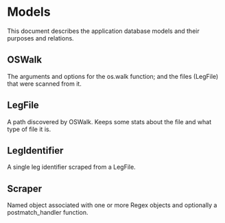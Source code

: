 # Models

This document describes the application database models and their purposes and relations.

## OSWalk

The arguments and options for the os.walk function; and the files (LegFile) that were scanned from it.

## LegFile

A path discovered by OSWalk. Keeps some stats about the file and what type of file it is.

## LegIdentifier

A single leg identifier scraped from a LegFile.

## Scraper

Named object associated with one or more Regex objects and optionally a postmatch_handler function.
